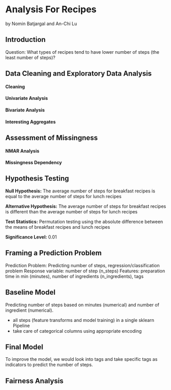 # Analysis For Recipes

by Nomin Batjargal and An-Chi Lu

## Introduction

Question: What types of recipes tend to have lower number of steps (the least number of steps)?

## Data Cleaning and Exploratory Data Analysis

#### Cleaning

#### Univariate Analysis

#### Bivariate Analysis

#### Interesting Aggregates

## Assessment of Missingness

#### NMAR Analysis

#### Missingness Dependency

## Hypothesis Testing

**Null Hypothesis:** The average number of steps for breakfast recipes is equal to the average number of steps for lunch recipes

**Alternative Hypothesis:** The average number of steps for breakfast recipes is different than the average number of steps for lunch recipes

**Test Statistics:** Permutation testing using the absolute difference between the means of breakfast recipes and lunch recipes

**Significance Level:** 0.01

## Framing a Prediction Problem

Prediction Problem: Predicting number of steps, regression/classification problem
Response variable: number of step (n_steps)
Features: preparation time in min (minutes), number of ingredients (n_ingredients), tags

## Baseline Model

Predicting number of steps based on minutes (numerical) and number of ingredient (numerical).
- all steps (feature transforms and model training) in a single sklearn Pipeline
- take care of categorical columns using appropriate encoding

## Final Model

To improve the model, we would look into tags and take specific tags as indicators to predict the number of steps.

## Fairness Analysis